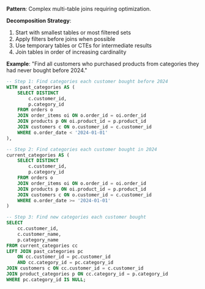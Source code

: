 **Pattern**: Complex multi-table joins requiring optimization.

**Decomposition Strategy**:

1. Start with smallest tables or most filtered sets
2. Apply filters before joins when possible
3. Use temporary tables or CTEs for intermediate results
4. Join tables in order of increasing cardinality

**Example**: "Find all customers who purchased products from categories they had never bought before 2024."

```SQL
-- Step 1: Find categories each customer bought before 2024
WITH past_categories AS (
    SELECT DISTINCT
        c.customer_id,
        p.category_id
    FROM orders o
    JOIN order_items oi ON o.order_id = oi.order_id
    JOIN products p ON oi.product_id = p.product_id
    JOIN customers c ON o.customer_id = c.customer_id
    WHERE o.order_date < '2024-01-01'
),

-- Step 2: Find categories each customer bought in 2024
current_categories AS (
    SELECT DISTINCT
        c.customer_id,
        p.category_id
    FROM orders o
    JOIN order_items oi ON o.order_id = oi.order_id
    JOIN products p ON oi.product_id = p.product_id
    JOIN customers c ON o.customer_id = c.customer_id
    WHERE o.order_date >= '2024-01-01'
)

-- Step 3: Find new categories each customer bought
SELECT
    cc.customer_id,
    c.customer_name,
    p.category_name
FROM current_categories cc
LEFT JOIN past_categories pc
    ON cc.customer_id = pc.customer_id
    AND cc.category_id = pc.category_id
JOIN customers c ON cc.customer_id = c.customer_id
JOIN product_categories p ON cc.category_id = p.category_id
WHERE pc.category_id IS NULL;
```